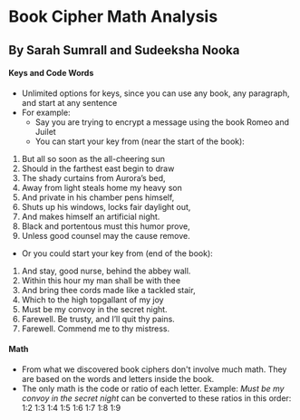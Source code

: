 # Book Cipher Math Analysis
## By Sarah Sumrall and Sudeeksha Nooka

#### Keys and Code Words
* Unlimited options for keys, since you can use any book, any paragraph, and start at any sentence 
* For example:
  * Say you are trying to encrypt a message using the book Romeo and Juilet
  * You can start your key from (near the start of the book):
1. But all so soon as the all-cheering sun
2. Should in the farthest east begin to draw
3. The shady curtains from Aurora’s bed,
4. Away from light steals home my heavy son
5. And private in his chamber pens himself,
6. Shuts up his windows, locks fair daylight out,
7. And makes himself an artificial night.
8. Black and portentous must this humor prove,
9. Unless good counsel may the cause remove.
  * Or you could start your key from (end of the book): 
1. And stay, good nurse, behind the abbey wall.
2. Within this hour my man shall be with thee
3. And bring thee cords made like a tackled stair,
4. Which to the high topgallant of my joy
5. Must be my convoy in the secret night.
6. Farewell. Be trusty, and I’ll quit thy pains.
7. Farewell. Commend me to thy mistress.

#### Math 
* From what we discovered book ciphers don't involve much math. They are based on the words and letters inside the book. 
* The only math is the code or ratio of each letter. 
Example: *Must be my convoy in the secret night* can be converted to these ratios in this order: 1:2 1:3 1:4 1:5 1:6 1:7 1:8 1:9


